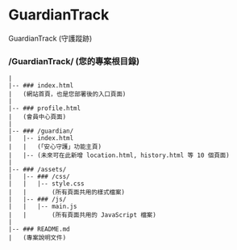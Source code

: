 # GuardianTrack
GuardianTrack (守護蹤跡)

### /GuardianTrack/ (您的專案根目錄)
```
|
|-- ### index.html
|   (網站首頁，也是您部署後的入口頁面)
|
|-- ### profile.html
|   (會員中心頁面)
|
|-- ### /guardian/
|   |-- index.html          
|   |   (「安心守護」功能主頁)
|   |-- (未來可在此新增 location.html, history.html 等 10 個頁面)
|
|-- ### /assets/
|   |-- ### /css/
|   |   |-- style.css       
|   |       (所有頁面共用的樣式檔案)
|   |-- ### /js/
|   |   |-- main.js         
|   |       (所有頁面共用的 JavaScript 檔案)
|
|-- ### README.md
|   (專案說明文件)

```
